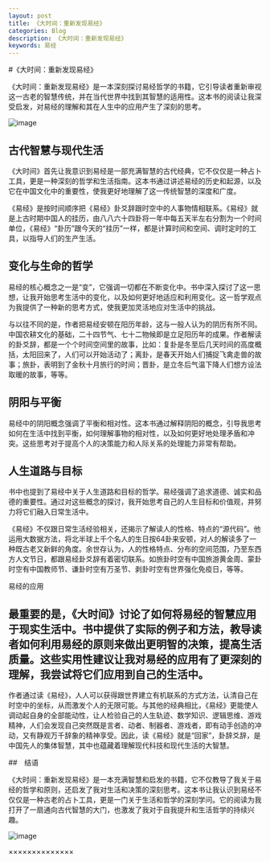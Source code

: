 ```yaml
---
layout: post
title: 《大时间：重新发现易经》
categories: Blog
description: 《大时间：重新发现易经》
keywords: 易经
---
```


#《大时间：重新发现易经》

《大时间：重新发现易经》是一本深刻探讨易经哲学的书籍，它引导读者重新审视这一古老的智慧传统，并在当代世界中找到其智慧的适用性。这本书的阅读让我深受启发，对易经的理解和其在人生中的应用产生了深刻的思考。

![image](https://github.com/weakchen007/aiwv.github.io/assets/58799395/f8696bf3-2793-4cca-936d-62599e5cb317)

## 古代智慧与现代生活

《大时间》首先让我意识到易经是一部充满智慧的古代经典，它不仅仅是一种占卜工具，更是一种深刻的哲学和生活指南。这本书通过讲述易经的历史和起源，以及它在中国文化中的重要性，使我更好地理解了这一传统智慧的深度和广度。

《易经》是按时间顺序把《易经》卦爻辞跟时空中的人事物情相联系。《易经》就是上古时期中国人的挂历，由八八六十四卦将一年中每五天半左右分割为一个时间单位，《易经》“卦历”跟今天的“挂历”一样，都是计算时间和空间、调时定时的工具，以指导人们的生产生活。

## 变化与生命的哲学

易经的核心概念之一是“变”，它强调一切都在不断变化中。书中深入探讨了这一思想，让我开始思考生活中的变化，以及如何更好地适应和利用变化。这一哲学观点为我提供了一种新的思考方式，使我更加灵活地应对生活中的挑战。

与以往不同的是，作者把易经安顿在阳历年龄，这与一般人认为的阴历有所不同。中国农耕文化的基础，二十四节气、七十二物候即是立足阳历年的成果。作者解读的卦爻辞，都是一个个时间空间里的故事，比如：复卦是冬至后几天时间的高度概括，太阳回来了，人们可以开始活动了；离卦，是春天开始人们捕捉飞禽走兽的故事；旅卦，表明到了金秋十月旅行的时间；晋卦，是立冬后气温下降人们想方设法取暖的故事，等等。

## 阴阳与平衡

易经中的阴阳概念强调了平衡和相对性。这本书通过解释阴阳的概念，引导我思考如何在生活中找到平衡，如何理解事物的相对性，以及如何更好地处理矛盾和冲突。这些思考对于提高个人的决策能力和人际关系的处理能力非常有帮助。

## 人生道路与目标

书中也提到了易经中关于人生道路和目标的哲学。易经强调了追求道德、诚实和品德的重要性。通过对这些概念的探讨，我开始思考自己的人生目标和价值观，并努力将它们融入日常生活中。

《易经》不仅跟日常生活经验相关，还揭示了解读人的性格、特点的“源代码”。他运用大数据方法，将北半球上千个名人的生日按64卦来安顿，对人的解读多了一种既古老又新鲜的角度。余世存认为，人的性格特点、分布的空间范围，乃至东西方人文节日，都跟易经卦爻辞有着密切联系。如旅卦时空有中国旅游黄金周、蒙卦时空有中国教师节、谦卦时空有万圣节、剥卦时空有世界强化免疫日，等等。

易经的应用

## 最重要的是，《大时间》讨论了如何将易经的智慧应用于现实生活中。书中提供了实际的例子和方法，教导读者如何利用易经的原则来做出更明智的决策，提高生活质量。这些实用性建议让我对易经的应用有了更深刻的理解，我尝试将它们应用到自己的生活中。

作者通过读《易经》，人人可以获得跟世界建立有机联系的方式方法，认清自己在时空中的坐标，从而激发个人的无限可能。与其他的经典相比，《易经》更能使人调动起自身的全部能动性，让人检验自己的人生轨迹、数学知识、逻辑思维、游戏精神，人们会发现自己突然既是言者、动者、制器者、游戏者，即有动手创造的冲动，又有静观万千辞象的精神享受。因此，读《易经》就是“回家”，卦辞爻辞，是中国先人的集体智慧，其中也蕴藏着理解现代科技和现代生活的大智慧。

##　结语

《大时间：重新发现易经》是一本充满智慧和启发的书籍，它不仅教导了我关于易经的哲学和原则，还启发了我对生活和决策的深刻思考。这本书让我认识到易经不仅仅是一种古老的占卜工具，更是一门关于生活和哲学的深刻学问。它的阅读为我打开了一扇通向古代智慧的大门，也激发了我对于自我提升和生活哲学的持续兴趣。

![image](https://github.com/weakchen007/aiwv.github.io/assets/58799395/8222b2f4-a2e0-448a-b09e-0f656538c1ea)

××××××××××××××
